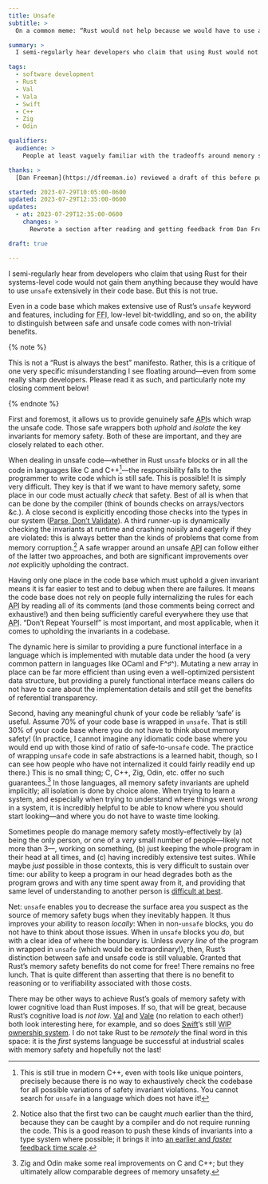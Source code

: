```yaml
---
title: Unsafe
subtitle: >
  On a common meme: “Rust would not help because we would have to use a lot of `unsafe`”.

summary: >
  I semi-regularly hear developers who claim that using Rust would not gain them anything because they would have to use `unsafe`. But this is not true. Local reasoning matters.

tags:
  - software development
  - Rust
  - Val
  - Vala
  - Swift
  - C++
  - Zig
  - Odin

qualifiers:
  audience: >
    People at least vaguely familiar with the tradeoffs around memory safety in “systems” languages like Rust, C++, Zig, Odin, etc.; and 

thanks: >
  [Dan Freeman](https://dfreeman.io) reviewed a draft of this before publication and it is better for his input!

started: 2023-07-29T10:05:00-0600
updated: 2023-07-29T12:35:00-0600
updates:
  - at: 2023-07-29T12:35:00-0600
    changes: >
      Rewrote a section after reading and getting feedback from Dan Freeman.

draft: true

---
```


I semi-regularly hear from developers who claim that using Rust for their systems-level code would not gain them anything because they would have to use `unsafe` extensively in their code base. But this is not true.

Even in a code base which makes extensive use of Rust’s `unsafe` keyword and features, including for <abbr title="foreign function interface">FFI</abbr>, low-level bit-twiddling, and so on, the ability to distinguish between safe and unsafe code comes with non-trivial benefits.

{% note %}

This is not a “Rust is always the best” manifesto. Rather, this is a critique of one very specific misunderstanding I see floating around—even from some really sharp developers. Please read it as such, and particularly note my closing comment below!

{% endnote %}

First and foremost, it allows us to provide genuinely safe <abbr title="application programming interface">API</abbr>s which wrap the unsafe code. Those safe wrappers both *uphold* and *isolate* the key invariants for memory safety. Both of these are important, and they are closely related to each other.

When dealing in unsafe code—whether in Rust `unsafe` blocks or in all the code in languages like C and C++[^modern-cpp]—the responsibility falls to the programmer to write code which is still safe. This is possible! It is simply very difficult. They key is that if we want to have memory safety, some place in our code must actually *check* that safety. Best of all is when that can be done by the compiler (think of bounds checks on arrays/vectors &c.). A close second is explicitly encoding those checks into the types in our system ([Parse, Don’t Validate][pdv]). A third runner-up is dynamically checking the invariants at runtime and crashing noisily and eagerly if they are violated: this is always better than the kinds of problems that come from memory corruption.[^cycle-time] A safe wrapper around an unsafe <abbr title="application programming interface">API</abbr> can follow either of the latter two approaches, and both are significant improvements over *not* explicitly upholding the contract.

[pdv]: https://lexi-lambda.github.io/blog/2019/11/05/parse-don-t-validate/

Having only one place in the code base which must uphold a given invariant means it is far easier to test and to debug when there are failures. It means the code base does not rely on people fully internalizing the rules for each <abbr title="application programming interface">API</abbr> by reading all of its comments (and those comments being correct and exhaustive!) and then being sufficiently careful everywhere they use that <abbr title="application programming interface">API</abbr>. “Don’t Repeat Yourself” is most important, and most applicable, when it comes to upholding the invariants in a codebase.

The dynamic here is similar to providing a pure functional interface in a language which is implemented with mutable data under the hood (a very common pattern in languages like OCaml and F^♯^). Mutating a new array in place can be far more efficient than using even a well-optimized persistent data structure, but providing a purely functional interface means callers do not have to care about the implementation details and still get the benefits of referential transparency.

Second, having any meaningful chunk of your code be reliably ‘safe’ is useful. Assume 70% of your code base is wrapped in `unsafe`. That is still 30% of your code base where you do not have to think about memory safety! (In practice, I cannot imagine any idiomatic code base where you would end up with those kind of ratio of safe-to-`unsafe` code. The practice of wrapping `unsafe` code in safe abstractions is a learned habit, though, so I can see how people who have not internalized it could fairly readily end up there.) This is no small thing; C, C++, Zig, Odin, etc. offer no such guarantees.[^improved] In those languages, all memory safety invariants are upheld implicitly; all isolation is done by choice alone. When trying to learn a system, and especially when trying to understand where things went *wrong* in a system, it is incredibly helpful to be able to know where you should start looking—and where you do not have to waste time looking.

Sometimes people do manage memory safety mostly-effectively by (a) being the only person, or one of a *very* small number of people—likely not more than 3—, working on something, (b) just keeping the whole program in their head at all times, and (c) having incredibly extensive test suites. While maybe *just* possible in those contexts, this is very difficult to sustain over time: our ability to keep a program in our head degrades both as the program grows and with any time spent away from it, and providing that same level of understanding to another person is [difficult at best][naur].

[naur]: https://cdn.chriskrycho.com/file/chriskrycho-com/resources/naur1985programming.pdf

Net: `unsafe` enables you to decrease the surface area you suspect as the source of memory safety bugs when they inevitably happen. It thus improves your ability to reason *locally*: When in non-`unsafe` blocks, you do not have to think about those issues. When in `unsafe` blocks you *do*, but with a clear idea of where the boundary is. Unless *every line* of the program in wrapped in `unsafe` (which would be extraordinary!), then, Rust’s distinction between safe and unsafe code is still valuable. Granted that Rust’s memory safety benefits do not come for free! There remains no free lunch. That is quite different than asserting that there is no benefit to reasoning or to verifiability associated with those costs.

There may be other ways to achieve Rust’s goals of memory safety with lower cognitive load than Rust imposes. If so, that will be great, because Rust’s cognitive load is *not low*. [Val][val] and [Vale][vale] (no relation to each other!) both look interesting here, for example, and so does [Swift]()’s still <abbr title="">WIP</abbr> [ownership system][swift-ownership]. I do not take Rust to be *remotely* the final word in this space: it is the *first* systems language be successful at industrial scales with memory safety and hopefully not the last!

[val]: https://www.val-lang.dev
[vale]: https://vale.dev
[swift-ownership]: https://github.com/apple/swift/blob/main/docs/OwnershipManifesto.md


[^modern-cpp]: This is still true in modern C++, even with tools like unique pointers, precisely because there is no way to exhaustively check the codebase for all possible variations of safety invariant violations. You cannot search for `unsafe` in a language which does not have it!

[^cycle-time]: Notice also that the first two can be caught *much* earlier than the third, because they can be caught by a compiler and do not require running the code. This is a good reason to push these kinds of invariants into a type system where possible; it brings it into [an earlier and *faster* feedback time scale][time-scale].

[time-scale]: https://v4.chriskrycho.com/2018/scales-of-feedback-time-in-software-development.html

[^improved]: Zig and Odin make some real improvements on C and C++; but they ultimately allow comparable degrees of memory unsafety.
